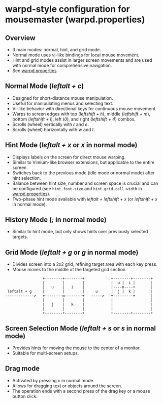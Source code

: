 # warpd-style configuration for mousemaster (warpd.properties)

## Overview

- 3 main modes: normal, hint, and grid mode.
- Normal mode uses vi-like bindings for local mouse movement.
- Hint and grid modes assist in larger screen movements and are used with normal mode for comprehensive navigation.
- See [warpd.properties](warpd.properties)

## Normal Mode (_leftalt + c_)

- Designed for short-distance mouse manipulation.
- Useful for manipulating menus and selecting text.
- Vi-like behavior with directional keys for continuous mouse movement.
- Warps to screen edges with top (_leftshift + h_), middle (_leftshift + m_), bottom (_leftshift + l_), left (_0_), and right (_leftshift + 4_) combos.
- Scrolls (wheel) vertically with _r_ and _e_.
- Scrolls (wheel) horizontally with _w_ and _t_.

## Hint Mode (_leftalt + x_ or _x_ in normal mode)

- Displays labels on the screen for direct mouse warping.
- Similar to Vimium-like browser extensions, but applicable to the entire screen.
- Switches back to the previous mode (idle mode or normal mode) after hint selection.
- Balance between hint size, number and screen space is crucial and can be configured (see `hint.font-size` and `hint.grid-cell-width` in [warpd.properties](configuration/warpd.properties)).
- Two-phase hint mode available with _leftalt + leftshift + x_ (or _leftshift + x_ in normal mode).

## History Mode (_;_ in normal mode)

- Similar to hint mode, but only shows hints over previously selected targets.

## Grid Mode (_leftalt + g_ or _g_ in normal mode)

- Divides screen into a 2x2 grid, refining target area with each key press.
- Mouse moves to the middle of the targeted grid section.

```
                 +--------+--------+            +--------+--------+
                 |        |        |            |  u |  i |       |
                 |   u    |   i    |            |----m----+       |
 leftalt + g     |        |        |     u      |  j |  k |       |
------------->   +--------m--------+   ----->   +---------+       |
                 |        |        |            |                 |
                 |   j    |   k    |            |                 |
                 |        |        |            |                 |
                 +--------+--------+            +--------+--------+
```

## Screen Selection Mode (_leftalt + s_ or _s_ in normal mode)

- Provides hints for moving the mouse to the center of a monitor.
- Suitable for multi-screen setups.

## Drag mode

- Activated by pressing _v_ in normal mode.
- Allows for dragging text or objects around the screen.
- The operation ends with a second press of the drag key or a mouse button click.